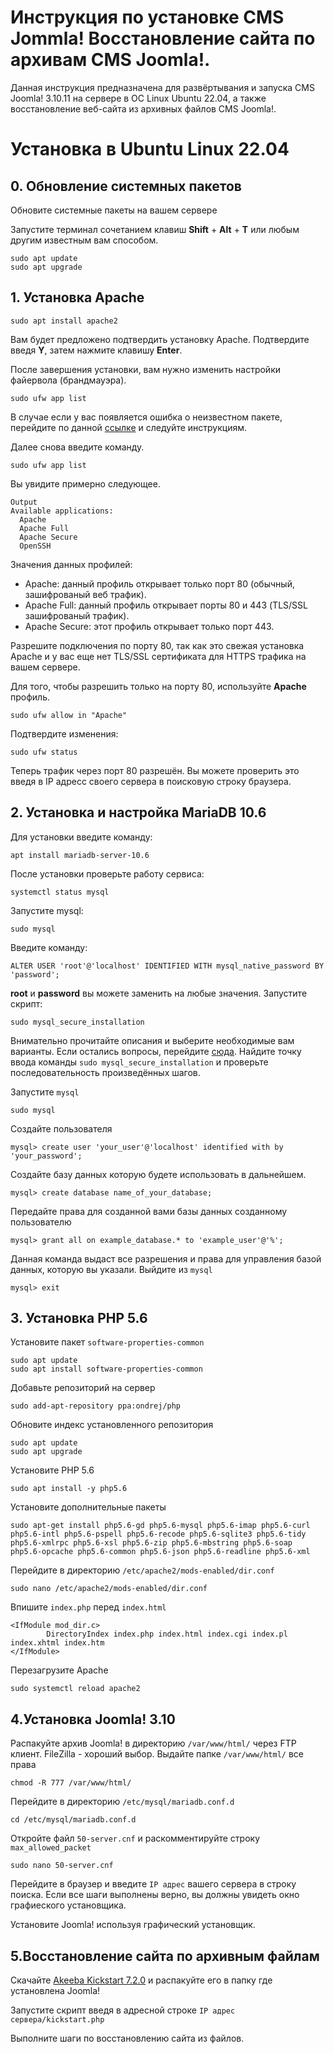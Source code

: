 # Инструкция по установке CMS Jommla! Восстановление сайта по архивам CMS Joomla!.
Данная инструкция предназначена для развёртывания и запуска CMS Joomla! 3.10.11 на сервере в ОС Linux Ubuntu 22.04, а также восстановление веб-сайта из архивных файлов CMS Joomla!.
# Установка в Ubuntu Linux 22.04
## 0. Обновление системных пакетов
Обновите системные пакеты на вашем сервере

Запустите терминал сочетанием клавиш __Shift__ + __Alt__ + __T__ или любым другим известным вам способом.
```
sudo apt update
sudo apt upgrade
```
## 1. Установка Apache
```
sudo apt install apache2
```
Вам будет предложено подтвердить установку Apache. Подтвердите введя __Y__, затем нажмите клавишу __Enter__.

После завершения установки, вам нужно изменить настройки файервола (брандмауэра).
```
sudo ufw app list
```
В случае если у вас появляется ошибка о неизвестном пакете, перейдите по данной [ссылке](https://phoenixnap.com/kb/configure-firewall-with-ufw-on-ubuntu) и следуйте инструкциям.

Далее снова введите команду.
```
sudo ufw app list
```
Вы увидите примерно следующее.
```
Output
Available applications:
  Apache
  Apache Full
  Apache Secure
  OpenSSH
```
Значения данных профилей:
* Apache: данный профиль открывает только порт 80 (обычный, зашифрованый веб трафик).
* Apache Full: данный профиль открывает порты 80 и 443 (TLS/SSL зашифрованый трафик).
* Apache Secure: этот профиль открывает только порт 443.

Разрешите подключения по порту 80, так как это свежая установка Apache и у вас еще нет TLS/SSL сертификата для HTTPS трафика на вашем сервере.

Для того, чтобы разрешить только на порту 80, используйте __Apache__ профиль.
```
sudo ufw allow in "Apache"
```
Подтвердите изменения:
```
sudo ufw status
```
Теперь трафик через порт 80 разрешён. Вы можете проверить это введя в IP адресс своего сервера в поисковую строку браузера.

## 2. Установка и настройка MariaDB 10.6
Для установки введите команду:
```
apt install mariadb-server-10.6
```
После установки проверьте работу сервиса:
```
systemctl status mysql
```
Запустите mysql:
```
sudo mysql
```
Введите команду:
```
ALTER USER 'root'@'localhost' IDENTIFIED WITH mysql_native_password BY 'password';
```
__root__ и __password__ вы можете заменить на любые значения.
Запустите скрипт:
```
sudo mysql_secure_installation
```
Внимательно прочитайте описания и выберите необходимые вам варианты.
Если остались вопросы, перейдите [сюда](https://www.digitalocean.com/community/tutorials/how-to-install-linux-apache-mysql-php-lamp-stack-on-ubuntu-22-04). Найдите точку ввода команды ```sudo mysql_secure_installation``` и проверьте последовательность произведённых шагов.

Запустите ```mysql```
```
sudo mysql
```
Создайте пользователя
```
mysql> create user 'your_user'@'localhost' identified with by 'your_password';
```
Создайте базу данных которую будете использовать в дальнейшем.
```
mysql> create database name_of_your_database;
```
Передайте права для созданной вами базы данных созданному пользователю
```
mysql> grant all on example_database.* to 'example_user'@'%';
```
Данная команда выдаст все разрешения и права для управления базой данных, которую вы указали.
Выйдите из ```mysql```
```
mysql> exit
```
## 3. Установка PHP 5.6
Установите пакет ```software-properties-common```
```
sudo apt update
sudo apt install software-properties-common
```
Добавьте репозиторий на сервер
```
sudo add-apt-repository ppa:ondrej/php
```
Обновите индекс установленного репозитория
```
sudo apt update
sudo apt upgrade
```
Установите PHP 5.6
```
sudo apt install -y php5.6
```
Установите дополнительные пакеты 
```
sudo apt-get install php5.6-gd php5.6-mysql php5.6-imap php5.6-curl php5.6-intl php5.6-pspell php5.6-recode php5.6-sqlite3 php5.6-tidy php5.6-xmlrpc php5.6-xsl php5.6-zip php5.6-mbstring php5.6-soap php5.6-opcache php5.6-common php5.6-json php5.6-readline php5.6-xml
```
Перейдите в директорию ```/etc/apache2/mods-enabled/dir.conf```
```
sudo nano /etc/apache2/mods-enabled/dir.conf
```
Впишите ```index.php``` перед ```index.html```
```
<IfModule mod_dir.c>
        DirectoryIndex index.php index.html index.cgi index.pl index.xhtml index.htm
</IfModule>
```
Перезагрузите Apache
```
sudo systemctl reload apache2
```
## 4.Установка Joomla! 3.10
Распакуйте архив Joomla! в директорию ```/var/www/html/``` через FTP клиент. FileZilla - хороший выбор.
Выдайте папке ```/var/www/html/``` все права
```
chmod -R 777 /var/www/html/
```
Перейдите в директорию ```/etc/mysql/mariadb.conf.d```
```
cd /etc/mysql/mariadb.conf.d
```
Откройте файл ```50-server.cnf``` и раскомментируйте строку ```max_allowed_packet```
```
sudo nano 50-server.cnf
```
Перейдите в браузер и введите ```IP адрес``` вашего сервера в строку поиска. Если все шаги выполнены верно, вы должны увидеть окно графиеского установщика.

Установите Joomla! используя графический установщик.

## 5.Восстановление сайта по архивным файлам
Скачайте [Akeeba Kickstart 7.2.0](https://www.akeeba.com/download/akeeba-kickstart/7-2-0/kickstart-core-7-2-0-zip.zip) и распакуйте его в папку где установлена Joomla!

Запустите скрипт введя в адресной строке ```IP адрес сервера/kickstart.php```

Выполните шаги по восстановлению сайта из файлов.

